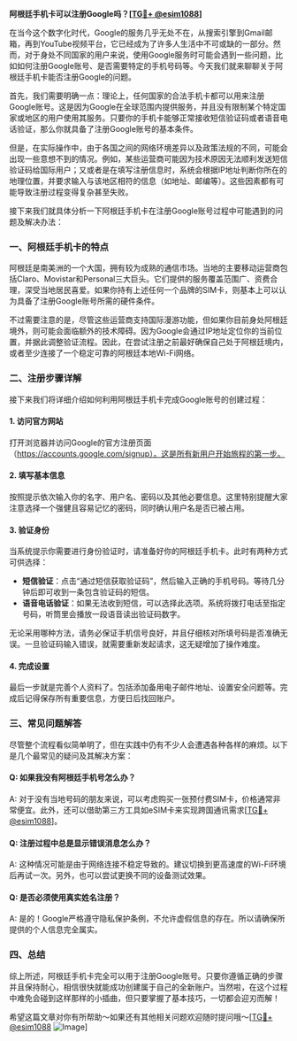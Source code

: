 **阿根廷手机卡可以注册Google吗？[[TG💪+ @esim1088](https://t.me/s/esim1088)]**

在当今这个数字化时代，Google的服务几乎无处不在，从搜索引擎到Gmail邮箱，再到YouTube视频平台，它已经成为了许多人生活中不可或缺的一部分。然而，对于身处不同国家的用户来说，使用Google服务时可能会遇到一些问题，比如如何注册Google账号、是否需要特定的手机号码等。今天我们就来聊聊关于阿根廷手机卡能否注册Google的问题。

首先，我们需要明确一点：理论上，任何国家的合法手机卡都可以用来注册Google账号。这是因为Google在全球范围内提供服务，并且没有限制某个特定国家或地区的用户使用其服务。只要你的手机卡能够正常接收短信验证码或者语音电话验证，那么你就具备了注册Google账号的基本条件。

但是，在实际操作中，由于各国之间的网络环境差异以及政策法规的不同，可能会出现一些意想不到的情况。例如，某些运营商可能因为技术原因无法顺利发送短信验证码给国际用户；又或者是在填写注册信息时，系统会根据IP地址判断你所在的地理位置，并要求输入与该地区相符的信息（如地址、邮编等）。这些因素都有可能导致注册过程变得复杂甚至失败。

接下来我们就具体分析一下阿根廷手机卡在注册Google账号过程中可能遇到的问题及解决办法：

### 一、阿根廷手机卡的特点

阿根廷是南美洲的一个大国，拥有较为成熟的通信市场。当地的主要移动运营商包括Claro、Movistar和Personal三大巨头。它们提供的服务覆盖范围广、资费合理，深受当地居民喜爱。如果你持有上述任何一个品牌的SIM卡，则基本上可以认为具备了注册Google账号所需的硬件条件。

不过需要注意的是，尽管这些运营商支持国际漫游功能，但如果你目前身处阿根廷境外，则可能会面临额外的技术障碍。因为Google会通过IP地址定位你的当前位置，并据此调整验证流程。因此，在尝试注册之前最好确保自己处于阿根廷境内，或者至少连接了一个稳定可靠的阿根廷本地Wi-Fi网络。

### 二、注册步骤详解

接下来我们将详细介绍如何利用阿根廷手机卡完成Google账号的创建过程：

#### 1. 访问官方网站
打开浏览器并访问Google的官方注册页面（https://accounts.google.com/signup）。这是所有新用户开始旅程的第一步。

#### 2. 填写基本信息
按照提示依次输入你的名字、用户名、密码以及其他必要信息。这里特别提醒大家注意选择一个强健且容易记忆的密码，同时确认用户名是否已被占用。

#### 3. 验证身份
当系统提示你需要进行身份验证时，请准备好你的阿根廷手机卡。此时有两种方式可供选择：
- **短信验证**：点击“通过短信获取验证码”，然后输入正确的手机号码。等待几分钟后即可收到一条包含验证码的短信。
- **语音电话验证**：如果无法收到短信，可以选择此选项。系统将拨打电话至指定号码，听筒里会播放一段语音读出验证码数字。

无论采用哪种方法，请务必保证手机信号良好，并且仔细核对所填号码是否准确无误。一旦验证码输入错误，就需要重新发起请求，这无疑增加了操作难度。

#### 4. 完成设置
最后一步就是完善个人资料了。包括添加备用电子邮件地址、设置安全问题等。完成后记得保存所有重要信息，方便日后找回账户。

### 三、常见问题解答

尽管整个流程看似简单明了，但在实践中仍有不少人会遭遇各种各样的麻烦。以下是几个最常见的疑问及其解决方案：

#### Q: 如果我没有阿根廷手机号怎么办？
A: 对于没有当地号码的朋友来说，可以考虑购买一张预付费SIM卡，价格通常非常便宜。此外，还可以借助第三方工具如eSIM卡来实现跨国通讯需求[[TG💪+ @esim1088](https://t.me/s/esim1088)]。

#### Q: 注册过程中总是显示错误消息怎么办？
A: 这种情况可能是由于网络连接不稳定导致的。建议切换到更高速度的Wi-Fi环境后再试一次。另外，也可以尝试更换不同的设备测试效果。

#### Q: 是否必须使用真实姓名注册？
A: 是的！Google严格遵守隐私保护条例，不允许虚假信息的存在。所以请确保所提供的个人信息完全属实。

### 四、总结

综上所述，阿根廷手机卡完全可以用于注册Google账号。只要你遵循正确的步骤并且保持耐心，相信很快就能成功创建属于自己的全新账户。当然啦，在这个过程中难免会碰到这样那样的小插曲，但只要掌握了基本技巧，一切都会迎刃而解！

希望这篇文章对你有所帮助～如果还有其他相关问题欢迎随时提问哦～[[TG💪+ @esim1088](https://t.me/s/esim1088) ![Image](https://i.postimg.cc/4NQfJmqS/Snipaste-2025-05-13-00-14-12.png)]